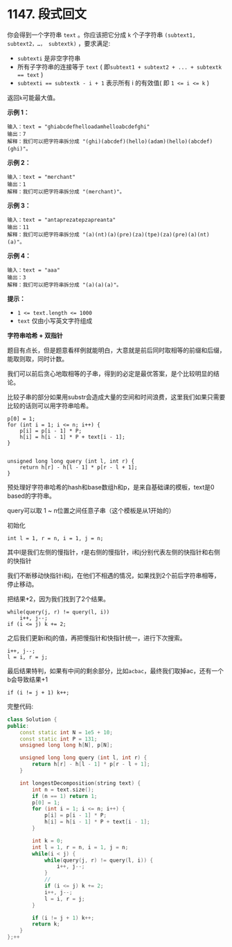 # 1147. 段式回文



你会得到一个字符串 `text` 。你应该把它分成 `k` 个子字符串 `(subtext1, subtext2，…， subtextk)` ，要求满足:

* `subtexti` 是非空字符串
* 所有子字符串的连接等于 `text` ( 即`subtext1 + subtext2 + ... + subtextk == text` )
* `subtexti == subtextk - i + 1` 表示所有 i 的有效值( 即 `1 <= i <= k` )

返回`k`可能最大值。

**示例 1：**

```
输入：text = "ghiabcdefhelloadamhelloabcdefghi"
输出：7
解释：我们可以把字符串拆分成 "(ghi)(abcdef)(hello)(adam)(hello)(abcdef)(ghi)"。
```

**示例 2：**

```
输入：text = "merchant"
输出：1
解释：我们可以把字符串拆分成 "(merchant)"。
```

**示例 3：**

```
输入：text = "antaprezatepzapreanta"
输出：11
解释：我们可以把字符串拆分成 "(a)(nt)(a)(pre)(za)(tpe)(za)(pre)(a)(nt)(a)"。
```

**示例 4：**

```
输入：text = "aaa"
输出：3
解释：我们可以把字符串拆分成 "(a)(a)(a)"。
```

**提示：**

* `1 <= text.length <= 1000`
* `text` 仅由小写英文字符组成

**字符串哈希 + 双指针**

题目有点长，但是题意看样例就能明白，大意就是前后同时取相等的前缀和后缀，能取则取，同时计数。

我们可以前后贪心地取相等的子串，得到的必定是最优答案，是个比较明显的结论。

比较子串的部分如果用substr会造成大量的空间和时间浪费，这里我们如果只需要比较的话则可以用字符串哈希。

```
p[0] = 1;
for (int i = 1; i <= n; i++) {
    p[i] = p[i - 1] * P;
    h[i] = h[i - 1] * P + text[i - 1];
}


unsigned long long query (int l, int r) {
    return h[r] - h[l - 1] * p[r - l + 1];
}
```

预处理好字符串哈希的hash和base数组h和p，是来自基础课的模板，text是0 based的字符串。

query可以取 1 \~ n位置之间任意子串（这个模板是从1开始的）

初始化

```
int l = 1, r = n, i = 1, j = n;
```

其中l是我们左侧的慢指针，r是右侧的慢指针，i和j分别代表左侧的快指针和右侧的快指针

我们不断移动快指针i和j，在他们不相遇的情况，如果找到2个前后字符串相等，停止移动。

把结果+2，因为我们找到了2个结果。

```
while(query(j, r) != query(l, i)) 
    i++, j--;
if (i <= j) k += 2;
```

之后我们更新i和j的值，再把慢指针和快指针统一，进行下次搜索。

```
i++, j--;      
l = i, r = j;
```

最后结果特判，如果有中间的剩余部分，比如`acbac`，最终我们取掉ac，还有一个b会导致结果+1

```
if (i != j + 1) k++;
```

完整代码:

```cpp
class Solution {
public:
    const static int N = 1e5 + 10;
    const static int P = 131;
    unsigned long long h[N], p[N];

    unsigned long long query (int l, int r) {
        return h[r] - h[l - 1] * p[r - l + 1];
    }

    int longestDecomposition(string text) {
        int n = text.size();
        if (n == 1) return 1;
        p[0] = 1;
        for (int i = 1; i <= n; i++) {
            p[i] = p[i - 1] * P;
            h[i] = h[i - 1] * P + text[i - 1];
        }

        int k = 0;
        int l = 1, r = n, i = 1, j = n;
        while(i < j) {
            while(query(j, r) != query(l, i)) {
                i++, j--;
            }
            // 
            if (i <= j) k += 2;
            i++, j--;      
            l = i, r = j;
        }

        if (i != j + 1) k++;
        return k;
    }
};++
```
